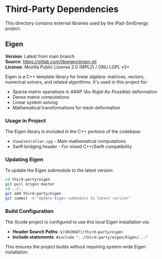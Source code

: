 # Third-Party Dependencies

This directory contains external libraries used by the iPad-SimEnergy project.

## Eigen

**Version**: Latest from main branch  
**Source**: https://gitlab.com/libeigen/eigen.git  
**License**: Mozilla Public License 2.0 (MPL2) / GNU LGPL v3+

Eigen is a C++ template library for linear algebra: matrices, vectors, numerical solvers, and related algorithms. It's used in this project for:

- Sparse matrix operations in ARAP (As-Rigid-As-Possible) deformation
- Dense matrix computations
- Linear system solving
- Mathematical transformations for mesh deformation

### Usage in Project

The Eigen library is included in the C++ portions of the codebase:
- `ViewController.cpp` - Main mathematical computations
- Swift bridging header - For mixed C++/Swift compatibility

### Updating Eigen

To update the Eigen submodule to the latest version:

```bash
cd third-party/eigen
git pull origin master
cd ../..
git add third-party/eigen
git commit -m "Update Eigen submodule to latest version"
```

### Build Configuration

The Xcode project is configured to use this local Eigen installation via:
- **Header Search Paths**: `$(SRCROOT)/third-party/eigen`
- **Include statements**: `#include "../third-party/eigen/Eigen/..."`

This ensures the project builds without requiring system-wide Eigen installation.